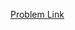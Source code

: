 [Problem Link](https://leetcode.com/problems/rotate-array/?envType=study-plan-v2&envId=top-interview-150)
